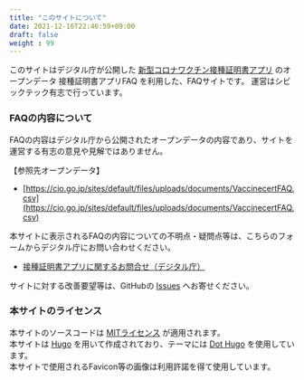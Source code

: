 ```yaml
---
title: "このサイトについて"
date: 2021-12-16T22:46:59+09:00
draft: false
weight : 99
---
```


このサイトはデジタル庁が公開した [新型コロナワクチン接種証明書アプリ](https://www.digital.go.jp/policies/posts/vaccinecert) のオープンデータ 接種証明書アプリFAQ を利用した、FAQサイトです。
運営はシビックテック有志で行っています。

### FAQの内容について

FAQの内容はデジタル庁から公開されたオープンデータの内容であり、サイトを運営する有志の意見や見解ではありません。

【参照先オープンデータ】
- [https://cio.go.jp/sites/default/files/uploads/documents/VaccinecertFAQ.csv](https://cio.go.jp/sites/default/files/uploads/documents/VaccinecertFAQ.csv)

本サイトに表示されるFAQの内容についての不明点・疑問点等は、こちらのフォームからデジタル庁にお問い合わせください。
- [接種証明書アプリに関するお問合せ（デジタル庁）](https://www.digital.go.jp/policies/vaccinecert/contact) 

サイトに対する改善要望等は、GitHubの [Issues](https://github.com/code-for-hamamatsu/vaccinecert-faq/issues) へお寄せください。

### 本サイトのライセンス
本サイトのソースコードは [MITライセンス](https://github.com/code-for-hamamatsu/vaccinecert-faq/blob/main/LICENCE.txt) が適用されます。  
本サイトは [Hugo](https://gohugo.io/) を用いて作成されており、テーマには [Dot Hugo](https://github.com/themefisher/dot-hugo) を使用しています。  
本サイトで使用されるFavicon等の画像は利用許諾を得て使用しています。  
